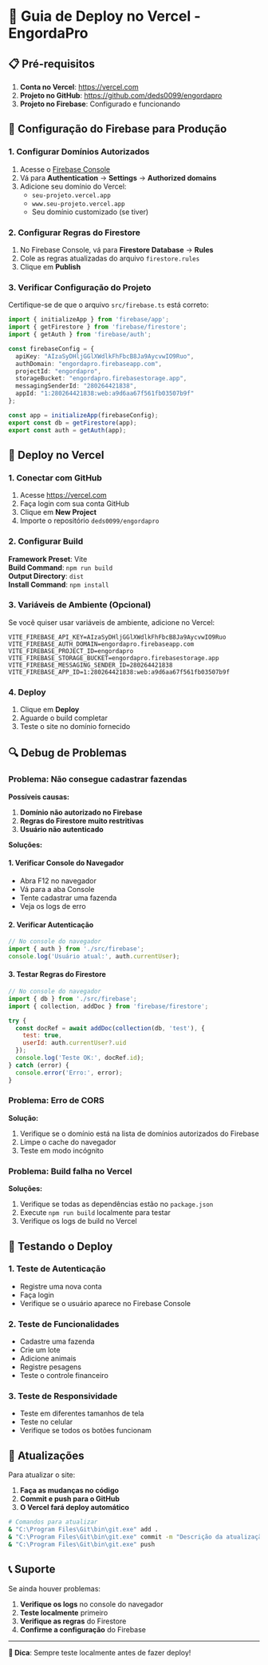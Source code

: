 # 🚀 Guia de Deploy no Vercel - EngordaPro

## 📋 Pré-requisitos

1. **Conta no Vercel**: https://vercel.com
2. **Projeto no GitHub**: https://github.com/deds0099/engordapro
3. **Projeto no Firebase**: Configurado e funcionando

## 🔧 Configuração do Firebase para Produção

### 1. Configurar Domínios Autorizados

1. Acesse o [Firebase Console](https://console.firebase.google.com/)
2. Vá para **Authentication** → **Settings** → **Authorized domains**
3. Adicione seu domínio do Vercel:
   - `seu-projeto.vercel.app`
   - `www.seu-projeto.vercel.app`
   - Seu domínio customizado (se tiver)

### 2. Configurar Regras do Firestore

1. No Firebase Console, vá para **Firestore Database** → **Rules**
2. Cole as regras atualizadas do arquivo `firestore.rules`
3. Clique em **Publish**

### 3. Verificar Configuração do Projeto

Certifique-se de que o arquivo `src/firebase.ts` está correto:

```typescript
import { initializeApp } from 'firebase/app';
import { getFirestore } from 'firebase/firestore';
import { getAuth } from 'firebase/auth';

const firebaseConfig = {
  apiKey: "AIzaSyDHljGGlXWdlkFhFbcB8Ja9AycvwIO9Ruo",
  authDomain: "engordapro.firebaseapp.com",
  projectId: "engordapro",
  storageBucket: "engordapro.firebasestorage.app",
  messagingSenderId: "280264421838",
  appId: "1:280264421838:web:a9d6aa67f561fb03507b9f"
};

const app = initializeApp(firebaseConfig);
export const db = getFirestore(app);
export const auth = getAuth(app);
```

## 🚀 Deploy no Vercel

### 1. Conectar com GitHub

1. Acesse https://vercel.com
2. Faça login com sua conta GitHub
3. Clique em **New Project**
4. Importe o repositório `deds0099/engordapro`

### 2. Configurar Build

**Framework Preset**: Vite  
**Build Command**: `npm run build`  
**Output Directory**: `dist`  
**Install Command**: `npm install`

### 3. Variáveis de Ambiente (Opcional)

Se você quiser usar variáveis de ambiente, adicione no Vercel:

```
VITE_FIREBASE_API_KEY=AIzaSyDHljGGlXWdlkFhFbcB8Ja9AycvwIO9Ruo
VITE_FIREBASE_AUTH_DOMAIN=engordapro.firebaseapp.com
VITE_FIREBASE_PROJECT_ID=engordapro
VITE_FIREBASE_STORAGE_BUCKET=engordapro.firebasestorage.app
VITE_FIREBASE_MESSAGING_SENDER_ID=280264421838
VITE_FIREBASE_APP_ID=1:280264421838:web:a9d6aa67f561fb03507b9f
```

### 4. Deploy

1. Clique em **Deploy**
2. Aguarde o build completar
3. Teste o site no domínio fornecido

## 🔍 Debug de Problemas

### Problema: Não consegue cadastrar fazendas

**Possíveis causas:**
1. **Domínio não autorizado no Firebase**
2. **Regras do Firestore muito restritivas**
3. **Usuário não autenticado**

**Soluções:**

#### 1. Verificar Console do Navegador
- Abra F12 no navegador
- Vá para a aba Console
- Tente cadastrar uma fazenda
- Veja os logs de erro

#### 2. Verificar Autenticação
```javascript
// No console do navegador
import { auth } from './src/firebase';
console.log('Usuário atual:', auth.currentUser);
```

#### 3. Testar Regras do Firestore
```javascript
// No console do navegador
import { db } from './src/firebase';
import { collection, addDoc } from 'firebase/firestore';

try {
  const docRef = await addDoc(collection(db, 'test'), {
    test: true,
    userId: auth.currentUser?.uid
  });
  console.log('Teste OK:', docRef.id);
} catch (error) {
  console.error('Erro:', error);
}
```

### Problema: Erro de CORS

**Solução:**
1. Verifique se o domínio está na lista de domínios autorizados do Firebase
2. Limpe o cache do navegador
3. Teste em modo incógnito

### Problema: Build falha no Vercel

**Soluções:**
1. Verifique se todas as dependências estão no `package.json`
2. Execute `npm run build` localmente para testar
3. Verifique os logs de build no Vercel

## 📱 Testando o Deploy

### 1. Teste de Autenticação
- Registre uma nova conta
- Faça login
- Verifique se o usuário aparece no Firebase Console

### 2. Teste de Funcionalidades
- Cadastre uma fazenda
- Crie um lote
- Adicione animais
- Registre pesagens
- Teste o controle financeiro

### 3. Teste de Responsividade
- Teste em diferentes tamanhos de tela
- Teste no celular
- Verifique se todos os botões funcionam

## 🔄 Atualizações

Para atualizar o site:

1. **Faça as mudanças no código**
2. **Commit e push para o GitHub**
3. **O Vercel fará deploy automático**

```bash
# Comandos para atualizar
& "C:\Program Files\Git\bin\git.exe" add .
& "C:\Program Files\Git\bin\git.exe" commit -m "Descrição da atualização"
& "C:\Program Files\Git\bin\git.exe" push
```

## 📞 Suporte

Se ainda houver problemas:

1. **Verifique os logs** no console do navegador
2. **Teste localmente** primeiro
3. **Verifique as regras** do Firestore
4. **Confirme a configuração** do Firebase

---

**🎯 Dica**: Sempre teste localmente antes de fazer deploy! 